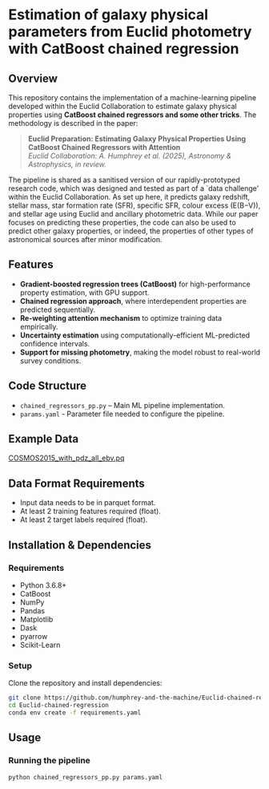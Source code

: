 # Estimation of galaxy physical parameters from Euclid photometry with CatBoost chained regression

## Overview
This repository contains the implementation of a machine-learning pipeline developed within the Euclid Collaboration to estimate galaxy physical properties using **CatBoost chained regressors and some other tricks**. The methodology is described in the paper:

> **Euclid Preparation: Estimating Galaxy Physical Properties Using CatBoost Chained Regressors with Attention**  
> *Euclid Collaboration: A. Humphrey et al. (2025), Astronomy & Astrophysics, in review.*

The pipeline is shared as a sanitised version of our rapidly-prototyped research code, which was designed and tested as part of a `data challenge' within the Euclid Collaboration. As set up here, it predicts galaxy redshift, stellar mass, star formation rate (SFR), specific SFR,  colour excess (E(B−V)), and stellar age using Euclid and ancillary photometric data. While our paper focuses on predicting these properties, the code can also be used to predict other galaxy properties, or indeed, the properties of other types of astronomical sources after minor modification. 

## Features
- **Gradient-boosted regression trees (CatBoost)** for high-performance property estimation, with GPU support.  
- **Chained regression approach**, where interdependent properties are predicted sequentially.  
- **Re-weighting attention mechanism** to optimize training data empirically.  
- **Uncertainty estimation** using computationally-efficient ML-predicted confidence intervals.  
- **Support for missing photometry**, making the model robust to real-world survey conditions.

## Code Structure
- `chained_regressors_pp.py` – Main ML pipeline implementation.
- `params.yaml` - Parameter file needed to configure the pipeline.

## Example Data
[COSMOS2015_with_pdz_all_ebv.pq](https://drive.google.com/drive/folders/1if3M_UBgmO17ZDPS-U0Qt8njq8SvVhF5?usp=drive_link
)

## Data Format Requirements
- Input data needs to be in parquet format.
- At least 2 training features required (float).
- At least 2 target labels required (float).

## Installation & Dependencies
### Requirements
- Python 3.6.8+
- CatBoost
- NumPy
- Pandas
- Matplotlib
- Dask
- pyarrow
- Scikit-Learn

### Setup
Clone the repository and install dependencies:
```sh
git clone https://github.com/humphrey-and-the-machine/Euclid-chained-regression.git
cd Euclid-chained-regression
conda env create -f requirements.yaml 
```

## Usage
### Running the pipeline
```sh
python chained_regressors_pp.py params.yaml  
```




